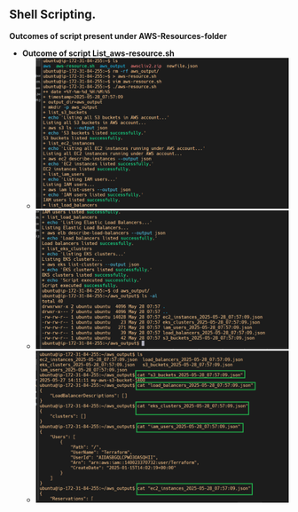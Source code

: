 ## Shell Scripting.

**Outcomes of script present under AWS-Resources-folder**
 
  - **Outcome of script List_aws-resource.sh**
    - ![Shell-script-1](./images/Shell-script-1.png)
    - ![Shell-script-2](./images/Shell-script-2.png)
    - ![Shell-script-3](./images/Shell-script-3.png)

